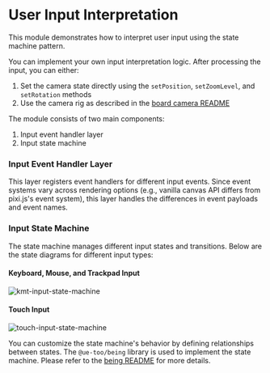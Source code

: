 # User Input Interpretation

This module demonstrates how to interpret user input using the state machine pattern.

You can implement your own input interpretation logic. After processing the input, you can either:
1. Set the camera state directly using the `setPosition`, `setZoomLevel`, and `setRotation` methods
2. Use the camera rig as described in the [board camera README](../camera/README.md)

The module consists of two main components:
1. Input event handler layer
2. Input state machine

### Input Event Handler Layer
This layer registers event handlers for different input events. Since event systems vary across rendering options (e.g., vanilla canvas API differs from pixi.js's event system), this layer handles the differences in event payloads and event names.

### Input State Machine

The state machine manages different input states and transitions. Below are the state diagrams for different input types:

#### Keyboard, Mouse, and Trackpad Input
![kmt-input-state-machine](../../../../doc-media/kmt-input-state-machine.png)

#### Touch Input
![touch-input-state-machine](../../../../doc-media/touch-input-state-machine.png)

You can customize the state machine's behavior by defining relationships between states. The `@ue-too/being` library is used to implement the state machine. Please refer to the [being README](../../..//being/README.md) for more details.
